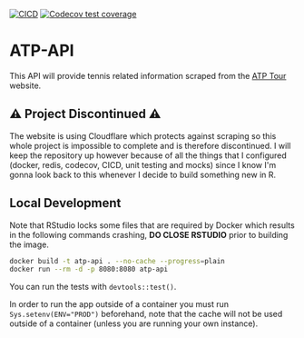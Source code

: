 <!-- badges: start -->
[![CICD](https://github.com/AntoniosBarotsis/ATP-API/actions/workflows/cicd.yml/badge.svg)](https://github.com/AntoniosBarotsis/ATP-API/actions/workflows/cicd.yml)
[![Codecov test coverage](https://codecov.io/gh/AntoniosBarotsis/ATP-API/branch/master/graph/badge.svg)](https://codecov.io/gh/AntoniosBarotsis/ATP-API?branch=master)
<!-- badges: end -->


# ATP-API

This API will provide tennis related information scraped from the [ATP Tour](https://www.atptour.com) website. 

## ⚠️ Project Discontinued ⚠️

The website is using Cloudflare which protects against scraping so this whole project is impossible to complete and is therefore discontinued.
I will keep the repository up however because of all the things that I configured (docker, redis, codecov, CICD, unit testing and mocks) since I know
I'm gonna look back to this whenever I decide to build something new in R.

## Local Development

Note that RStudio locks some files that are required by Docker which results in the following
commands crashing, **DO CLOSE RSTUDIO** prior to building the image. 

```bash
docker build -t atp-api . --no-cache --progress=plain
docker run --rm -d -p 8080:8080 atp-api
```

You can run the tests with `devtools::test()`.

In order to run the app outside of a container you must run `Sys.setenv(ENV="PROD")` beforehand, note that the cache will not be used outside of a container
(unless you are running your own instance).